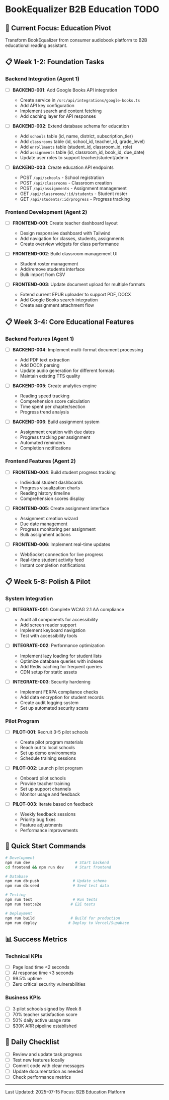 # BookEqualizer B2B Education TODO

## 🎯 Current Focus: Education Pivot
Transform BookEqualizer from consumer audiobook platform to B2B educational reading assistant.

## 📋 Week 1-2: Foundation Tasks

### Backend Integration (Agent 1)
- [ ] **BACKEND-001**: Add Google Books API integration
  - Create service in `/src/api/integrations/google-books.ts`
  - Add API key configuration
  - Implement search and content fetching
  - Add caching layer for API responses

- [ ] **BACKEND-002**: Extend database schema for education
  - Add `schools` table (id, name, district, subscription_tier)
  - Add `classrooms` table (id, school_id, teacher_id, grade_level)
  - Add `enrollments` table (student_id, classroom_id, role)
  - Add `assignments` table (id, classroom_id, book_id, due_date)
  - Update user roles to support teacher/student/admin

- [ ] **BACKEND-003**: Create education API endpoints
  - POST `/api/schools` - School registration
  - POST `/api/classrooms` - Classroom creation
  - POST `/api/assignments` - Assignment management
  - GET `/api/classrooms/:id/students` - Student roster
  - GET `/api/students/:id/progress` - Progress tracking

### Frontend Development (Agent 2)
- [ ] **FRONTEND-001**: Create teacher dashboard layout
  - Design responsive dashboard with Tailwind
  - Add navigation for classes, students, assignments
  - Create overview widgets for class performance

- [ ] **FRONTEND-002**: Build classroom management UI
  - Student roster management
  - Add/remove students interface
  - Bulk import from CSV

- [ ] **FRONTEND-003**: Update document upload for multiple formats
  - Extend current EPUB uploader to support PDF, DOCX
  - Add Google Books search integration
  - Create assignment attachment flow

## 📋 Week 3-4: Core Educational Features

### Backend Features (Agent 1)
- [ ] **BACKEND-004**: Implement multi-format document processing
  - Add PDF text extraction
  - Add DOCX parsing
  - Update audio generation for different formats
  - Maintain existing TTS quality

- [ ] **BACKEND-005**: Create analytics engine
  - Reading speed tracking
  - Comprehension score calculation
  - Time spent per chapter/section
  - Progress trend analysis

- [ ] **BACKEND-006**: Build assignment system
  - Assignment creation with due dates
  - Progress tracking per assignment
  - Automated reminders
  - Completion notifications

### Frontend Features (Agent 2)
- [ ] **FRONTEND-004**: Build student progress tracking
  - Individual student dashboards
  - Progress visualization charts
  - Reading history timeline
  - Comprehension scores display

- [ ] **FRONTEND-005**: Create assignment interface
  - Assignment creation wizard
  - Due date management
  - Progress monitoring per assignment
  - Bulk assignment actions

- [ ] **FRONTEND-006**: Implement real-time updates
  - WebSocket connection for live progress
  - Real-time student activity feed
  - Instant completion notifications

## 📋 Week 5-8: Polish & Pilot

### System Integration
- [ ] **INTEGRATE-001**: Complete WCAG 2.1 AA compliance
  - Audit all components for accessibility
  - Add screen reader support
  - Implement keyboard navigation
  - Test with accessibility tools

- [ ] **INTEGRATE-002**: Performance optimization
  - Implement lazy loading for student lists
  - Optimize database queries with indexes
  - Add Redis caching for frequent queries
  - CDN setup for static assets

- [ ] **INTEGRATE-003**: Security hardening
  - Implement FERPA compliance checks
  - Add data encryption for student records
  - Create audit logging system
  - Set up automated security scans

### Pilot Program
- [ ] **PILOT-001**: Recruit 3-5 pilot schools
  - Create pilot program materials
  - Reach out to local schools
  - Set up demo environments
  - Schedule training sessions

- [ ] **PILOT-002**: Launch pilot program
  - Onboard pilot schools
  - Provide teacher training
  - Set up support channels
  - Monitor usage and feedback

- [ ] **PILOT-003**: Iterate based on feedback
  - Weekly feedback sessions
  - Priority bug fixes
  - Feature adjustments
  - Performance improvements

## 🚀 Quick Start Commands

```bash
# Development
npm run dev                    # Start backend
cd frontend && npm run dev     # Start frontend

# Database
npm run db:push               # Update schema
npm run db:seed               # Seed test data

# Testing
npm run test                  # Run tests
npm run test:e2e             # E2E tests

# Deployment
npm run build                # Build for production
npm run deploy              # Deploy to Vercel/Supabase
```

## 📊 Success Metrics

### Technical KPIs
- [ ] Page load time <2 seconds
- [ ] AI response time <3 seconds
- [ ] 99.5% uptime
- [ ] Zero critical security vulnerabilities

### Business KPIs
- [ ] 3 pilot schools signed by Week 8
- [ ] 70% teacher satisfaction score
- [ ] 50% daily active usage rate
- [ ] $30K ARR pipeline established

## 🔄 Daily Checklist
- [ ] Review and update task progress
- [ ] Test new features locally
- [ ] Commit code with clear messages
- [ ] Update documentation as needed
- [ ] Check performance metrics

---
Last Updated: 2025-07-15
Focus: B2B Education Platform
